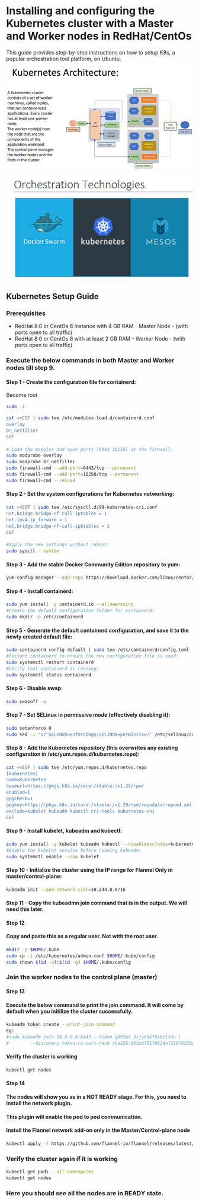 # Installing and configuring the Kubernetes cluster with a Master and Worker nodes in RedHat/CentOs

This guide provides step-by-step instructions on how to setup K8s, a popular orchestration tool platform, on Ubuntu.

![K8s Archeicture](https://github.com/praveenece431/documents/blob/main/images/k8s-arc.png)

![Orchestration Tools](https://github.com/praveenece431/documents/blob/main/images/Orchesration-tools.png)

## Kubernetes Setup Guide

### Prerequisites
- RedHat 8.0 or CentOs 8 instance with 4 GB RAM - Master Node - (with ports open to all traffic)
- RedHat 8.0 or CentOs 8 with at least 2 GB RAM - Worker Node - (with ports open to all traffic)

### Execute the below commands in both Master and Worker nodes till step 9.

#### Step 1 - Create the configuration file for containerd:
Become root
```bash
sudo -i
```
```bash
cat <<EOF | sudo tee /etc/modules-load.d/containerd.conf
overlay
br_netfilter
EOF

# Load the modules and open ports [6443 10250] at the firewall:
sudo modprobe overlay
sudo modprobe br_netfilter
sudo firewall-cmd --add-port=6443/tcp --permanent
sudo firewall-cmd --add-port=10250/tcp --permanent
sudo firewall-cmd --reload
```
#### Step 2 - Set the system configurations for Kubernetes networking:
```bash
cat <<EOF | sudo tee /etc/sysctl.d/99-kubernetes-cri.conf
net.bridge.bridge-nf-call-iptables = 1
net.ipv4.ip_forward = 1
net.bridge.bridge-nf-call-ip6tables = 1
EOF

#Apply the new settings without reboot:
sudo sysctl --system
```
#### Step 3 - Add the stable Docker Community Edition repository to yum:
```bash
yum-config-manager --add-repo https://download.docker.com/linux/centos/docker-ce.repo

```
#### Step 4 - Install containerd:
```bash
sudo yum install -y containerd.io --allowerasing
#Create the default configuration folder for containerd:
sudo mkdir -p /etc/containerd
```
#### Step 5 - Generate the default containerd configuration, and save it to the newly created default file:
```bash
sudo containerd config default | sudo tee /etc/containerd/config.toml
#Restart containerd to ensure the new configuration file is used:
sudo systemctl restart containerd
#Verify that containerd is running:
sudo systemctl status containerd
```
#### Step 6 - Disable swap:
```bash
sudo swapoff -a
```
#### Step 7 - Set SELinux in permissive mode (effectively disabling it):
```bash
sudo setenforce 0
sudo sed -i 's/^SELINUX=enforcing$/SELINUX=permissive/' /etc/selinux/config
```
#### Step 8 - Add the Kubernetes repository (this overwrites any existing configuration in /etc/yum.repos.d/kubernetes.repo):
```bash
cat <<EOF | sudo tee /etc/yum.repos.d/kubernetes.repo
[kubernetes]
name=Kubernetes
baseurl=https://pkgs.k8s.io/core:/stable:/v1.29/rpm/
enabled=1
gpgcheck=1
gpgkey=https://pkgs.k8s.io/core:/stable:/v1.29/rpm/repodata/repomd.xml.key
exclude=kubelet kubeadm kubectl cri-tools kubernetes-cni
EOF
```

#### Step 9 - Install kubelet, kubeadm and kubectl:
```bash
sudo yum install -y kubelet kubeadm kubectl --disableexcludes=kubernetes
#Enable the kubelet service before running kubeadm:
sudo systemctl enable --now kubelet
```
#### Step 10 - Initialize the cluster using the IP range for Flannel Only in master/control-plane:
```bash
kubeadm init --pod-network-cidr=10.244.0.0/16
```
#### Step 11 - Copy the kubeadmn join command that is in the output. We will need this later.

#### Step 12
#### Copy and paste this as a regular user. Not with the root user.
```bash
mkdir -p $HOME/.kube
sudo cp -i /etc/kubernetes/admin.conf $HOME/.kube/config
sudo chown $(id -u):$(id -g) $HOME/.kube/config
```
### Join the worker nodes to the control plane (master)

#### Step 13
#### Execute the below command to print the join command. It will come by default when you initilize the cluster successfully.
```bash
kubeadm token create --print-join-command
Eg:
#sudo kubeadm join 10.0.0.4:6443 --token q093mt.3xjjh9kf9sbztx3o \
#        --discovery-token-ca-cert-hash sha256:862cbf51f0824af210702502514a156d992fa87762f354a004a9bbbc06fed3c7
```
#### Verify the cluster is working
```bash
kubectl get nodes
```

#### Step 14
#### The nodes will show you as in a NOT READY stage. For this, you need to install the network plugin. 
#### This plugin will enable the pod to pod communication.
#### Install the Flannel network add-on only in the Master/Control-plane node
```bash
kubectl apply -f https://github.com/flannel-io/flannel/releases/latest/download/kube-flannel.yml
```

### Verify the cluster again if it is working
```bash
kubectl get pods --all-namespaces
kubectl get nodes
```
### Here you should see all the nodes are in READY state.